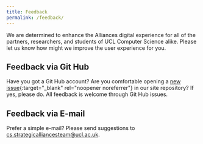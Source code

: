 ```yaml
---
title: Feedback
permalink: /feedback/
---
```


We are determined to enhance the Alliances digital experience for all of the partners, researchers, and students of UCL Computer Science alike. Please let us know how might we improve the user experience for you.

## Feedback via Git Hub

Have you got a Git Hub account? Are you comfortable opening a [new issue](https://github.com/UCL-CS-Alliances/welcome-to-alliances/issues/new){:target="_blank" rel="noopener noreferrer"} in our site repository? If yes, please do. All feedback is welcome through Git Hub issues.

## Feedback via E-mail

Prefer a simple e-mail? Please send suggestions to [cs.strategicalliancesteam@ucl.ac.uk](mailto:cs.strategicalliancesteam@ucl.ac.uk).
